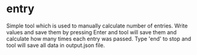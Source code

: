 # entry
Simple tool which is used to manually calculate number of entries. Write values and save them by pressing Enter and tool will save them and calculate how many times each entry was passed. Type 'end' to stop and tool will save all data in output.json file.
